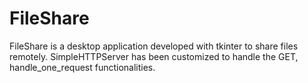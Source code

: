 # FileShare

FileShare is a desktop application developed with tkinter to share files remotely.
SimpleHTTPServer has been customized to handle the GET, handle_one_request functionalities.
